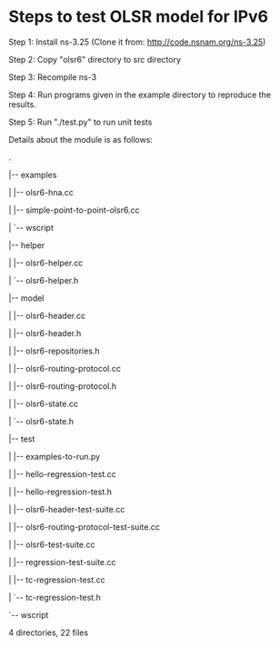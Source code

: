 # Steps to test OLSR model for IPv6

Step 1: Install ns-3.25 (Clone it from: http://code.nsnam.org/ns-3.25)

Step 2: Copy "olsr6" directory to src directory

Step 3: Recompile ns-3

Step 4: Run programs given in the example directory to reproduce the results.

Step 5: Run "./test.py" to run unit tests

Details about the module is as follows:

.

|-- examples

|   |-- olsr6-hna.cc

|   |-- simple-point-to-point-olsr6.cc

|   `-- wscript

|-- helper

|   |-- olsr6-helper.cc

|   `-- olsr6-helper.h

|-- model

|   |-- olsr6-header.cc

|   |-- olsr6-header.h

|   |-- olsr6-repositories.h

|   |-- olsr6-routing-protocol.cc

|   |-- olsr6-routing-protocol.h

|   |-- olsr6-state.cc

|   `-- olsr6-state.h

|-- test

|   |-- examples-to-run.py

|   |-- hello-regression-test.cc

|   |-- hello-regression-test.h

|   |-- olsr6-header-test-suite.cc

|   |-- olsr6-routing-protocol-test-suite.cc

|   |-- olsr6-test-suite.cc

|   |-- regression-test-suite.cc

|   |-- tc-regression-test.cc

|   `-- tc-regression-test.h

`-- wscript


4 directories, 22 files
